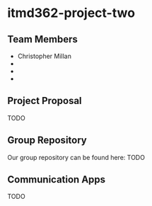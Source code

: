 # itmd362-project-two

## Team Members
* Christopher Millan
* <Add Name Here>
* <Add Name Here>
* <Add Name Here>

## Project Proposal
TODO

## Group Repository
Our group repository can be found here: TODO

## Communication Apps
TODO
